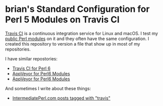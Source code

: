 # brian's Standard Configuration for Perl 5 Modules on Travis CI

[Travis CI](https://www.travis-ci.org/) is a continuous integration service for Linux and macOS. I test my [public Perl modules](https://github.com/briandfoy) on it and they often have the same configuration. I created this repository to version a file that show up in most of my repositories.

I have similar repostories:

* [Travis CI for Perl 6](https://github.com/briandfoy/brians_perl_modules_travis_config)
* [AppVeyor for Perl6 Modules](https://github.com/briandfoy/brians_perl_modules_travis_config)
* [AppVeyor for Perl6 Modules](https://github.com/briandfoy/brians_perl_modules_travis_config)

And sometimes I write about these things:

* [IntermediatePerl.com posts tagged with "travis"](https://www.intermediateperl.com/tag/travis/)
